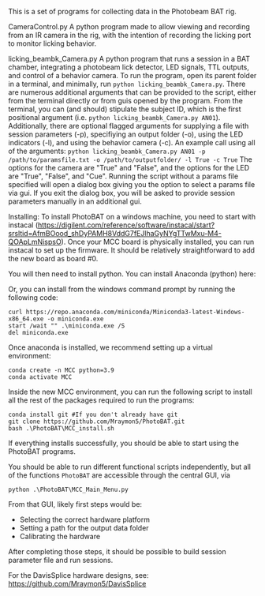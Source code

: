This is a set of programs for collecting data in the Photobeam BAT rig.

CameraControl.py
A python program made to allow viewing and recording from an IR camera in the rig, with the intention of recording the licking port to monitor licking behavior.

licking_beambk_Camera.py
A python program that runs a session in a BAT chamber, integrating a photobeam lick detector, LED signals, TTL outputs, and control of a behavior camera.
To run the program, open its parent folder in a terminal, and minimally, run `python licking_beambk_Camera.py`. There are numerous additional arguments that can be provided to the script, either from the terminal directly or from guis opened by the program.
From the terminal, you can (and should) stipulate the subject ID, which is the first positional argument (i.e. `python licking_beambk_Camera.py AN01`). Additionally, there are optional flagged arguments for supplying a file with session parameters (-p), specifiying an output folder (-o), using the LED indicators (-l), and using the behavior camera (-c).
An example call using all of the arguments: `python licking_beambk_Camera.py AN01 -p /path/to/paramsfile.txt -o /path/to/outputfolder/ -l True -c True`
The options for the camera are "True" and "False", and the options for the LED are "True", "False", and "Cue".
Running the script without a params file specified will open a dialog box giving you the option to select a params file via gui. If you exit the dialog box, you will be asked to provide session parameters manually in an additional gui. 

Installing:
To install PhotoBAT on a windows machine, you need to start with instacal (https://digilent.com/reference/software/instacal/start?srsltid=AfmBOood_shDyPAMH8VddG7fEJlhaGyNYgTTwMxu-M4-QOApLmNispsO). Once your MCC board is physically installed, you can run instacal to set up the firmware. It should be relatively straightforward to add the new board as board #0.

You will then need to install python. You can install Anaconda (python) here:

Or, you can install from the windows command prompt by running the following code:
```
curl https://repo.anaconda.com/miniconda/Miniconda3-latest-Windows-x86_64.exe -o miniconda.exe
start /wait "" .\miniconda.exe /S
del miniconda.exe
```
Once anaconda is installed, we recommend setting up a virtual environment:
```
conda create -n MCC python=3.9
conda activate MCC
```
Inside the new MCC environment, you can run the following script to install all the rest of the packages required to run the programs:
```
conda install git #If you don't already have git
git clone https://github.com/Mraymon5/PhotoBAT.git
bash .\PhotoBAT\MCC_install.sh
```
If everything installs successfully, you should be able to start using the PhotoBAT programs.

You should be able to run different functional scripts independently, but all of the functions `PhotoBAT` are accessible through the central GUI, via
```
python .\PhotoBAT\MCC_Main_Menu.py
```

From that GUI, likely first steps would be:
- Selecting the correct hardware platform
- Setting a path for the output data folder
- Calibrating the hardware

After completing those steps, it should be possible to build session parameter file and run sessions.



For the DavisSplice hardware designs, see:
https://github.com/Mraymon5/DavisSplice
